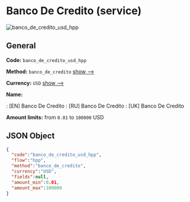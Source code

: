 
# Banco De Credito (service) 
![banco_de_credito_usd_hpp](https://static.openfintech.io/payment_methods/banco_de_credito_usd_hpp/logo.svg?w=400&c=v0.59.26#w200)  

## General 
 
**Code:** `banco_de_credito_usd_hpp` 
 
**Method:** `banco_de_credito` 
 [show -->](/payment-methods/banco_de_credito/) 
 
**Currency:** `USD` [show -->](/currencies/USD/) 
 
**Name:** 
 
:	[EN] Banco De Credito 
:	[RU] Banco De Credito 
:	[UK] Banco De Credito 
 
**Amount limits:** from `0.01` to `100000` USD 

## JSON Object 

```json
{
  "code":"banco_de_credito_usd_hpp",
  "flow":"hpp",
  "method":"banco_de_credito",
  "currency":"USD",
  "fields":null,
  "amount_min":0.01,
  "amount_max":100000
}
```  
